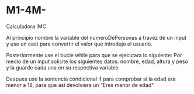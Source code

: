 
# M1-4M-
Calculadora IMC

Al principio nombre la variable del numeroDePersonas a travez de un input y use un cast para convertir el 
valor que introdujo el usuario.

Posteriormente use el bucle while para que se ejecutara lo siguiente:
Por medio de un input solicite los siguientes datos: nombre,  edad, altura y peso y la guarde cada una en su respectiva variable 

Despues use la sentencia condicional if para comprobar si la edad era menor a 18, para que asi devolviera un "Eres menor de edad"
